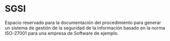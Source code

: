 # SGSI


Espacio reservado para la documentación del procedimiento para generar un sistema de gestión de la seguridad de la información
basado en la norma ISO-27001 para una empresa de Software de ejemplo.
